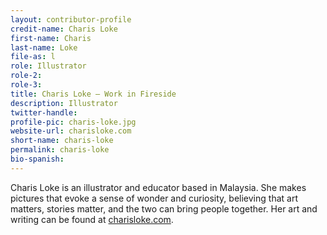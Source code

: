 ```yaml
---
layout: contributor-profile
credit-name: Charis Loke
first-name: Charis
last-name: Loke
file-as: l
role: Illustrator
role-2:
role-3:
title: Charis Loke — Work in Fireside
description: Illustrator
twitter-handle: 
profile-pic: charis-loke.jpg
website-url: charisloke.com
short-name: charis-loke
permalink: charis-loke
bio-spanish:
---
```

Charis Loke is an illustrator and educator based in Malaysia. She makes pictures that evoke a sense of wonder and curiosity, believing that art matters, stories matter, and the two can bring people together. Her art and writing can be found at [charisloke.com](http://charisloke.com).

